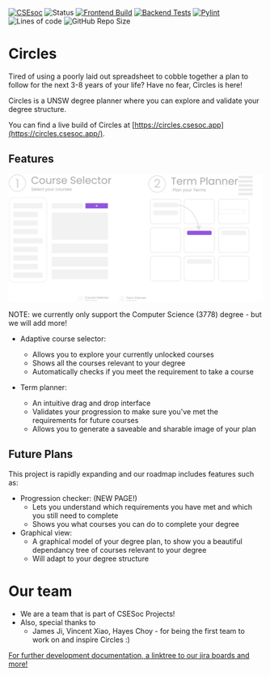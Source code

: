 [![CSEsoc](https://img.shields.io/badge/-CSESoc-blue)](https://www.csesoc.unsw.edu.au/)
![Status](https://img.shields.io/website?label=status&up_message=online&url=https%3A%2F%2Fcircles.csesoc.unsw.edu.au%2F)
[![Frontend Build](https://github.com/csesoc/Circles/actions/workflows/ci_FE.yml/badge.svg)](https://github.com/csesoc/Circles/actions/workflows/ci_FE.yml)
[![Backend Tests](https://github.com/csesoc/Circles/actions/workflows/ci_BE.yml/badge.svg)](https://github.com/csesoc/Circles/actions/workflows/ci_BE.yml)
[![Pylint](https://github.com/csesoc/Circles/actions/workflows/pylinter.yml/badge.svg)](https://github.com/csesoc/Circles/actions/workflows/pylinter.yml)
![Lines of code](https://img.shields.io/tokei/lines/github/csesoc/Circles)
![GitHub Repo Size](https://img.shields.io/github/repo-size/csesoc/Circles)

# Circles

Tired of using a poorly laid out spreadsheet to cobble together a plan to follow for the next 3-8 years of your life? Have no fear, Circles is here!

Circles is a UNSW degree planner where you can explore and validate your degree structure.

You can find a live build of Circles at [https://circles.csesoc.app](https://circles.csesoc.app/).

## Features

![Features Help Image](https://raw.githubusercontent.com/csesoc/Circles/dev/frontend/src/assets/infographic.png)

NOTE: we currently only support the Computer Science (3778) degree - but we will add more!

- Adaptive course selector:
  - Allows you to explore your currently unlocked courses
  - Shows all the courses relevant to your degree
  - Automatically checks if you meet the requirement to take a course

- Term planner:
  - An intuitive drag and drop interface
  - Validates your progression to make sure you've met the requirements for future courses
  - Allows you to generate a saveable and sharable image of your plan

## Future Plans

This project is rapidly expanding and our roadmap includes features such as:

- Progression checker: (NEW PAGE!)
  - Lets you understand which requirements you have met and which you still need to complete
  - Shows you what courses you can do to complete your degree
- Graphical view:
  - A graphical model of your degree plan, to show you a beautiful dependancy tree of courses relevant to your degree
  - Will adapt to your degree structure

# Our team

- We are a team that is part of CSESoc Projects!
- Also, special thanks to
  - James Ji, Vincent Xiao, Hayes Choy - for being the first team to work on and inspire Circles :)

[For further development documentation, a linktree to our jira boards and more!](https://compclub.atlassian.net/wiki/spaces/C/pages/1664385928/About+Circles)
